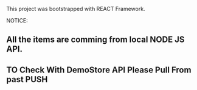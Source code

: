 This project was bootstrapped with REACT Framework.

NOTICE:

## All the items are comming from local NODE JS API.

## TO Check With DemoStore API Please Pull From past PUSH
